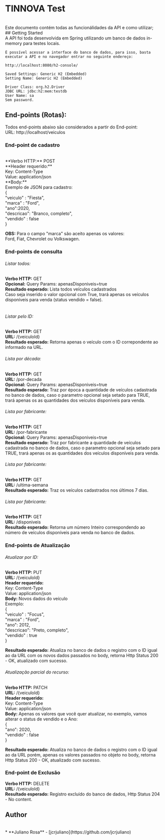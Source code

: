 # TINNOVA Test
<br />
Este documento contém todas as funcionálidades da API e como utilizar;
<br />
## Getting Started
<br />
A API foi toda desenvolvida em Spring utilizando um banco de dados in-memory para testes locais.<br />

```
É possível acessar a interface do banco de dados, para isso, basta executar a API e no navegador entrar no seguinte endereço:

http://localhost:8080/h2-console/

Saved Settings: Generic H2 (Embedded)
Setting Name: Generic H2 (Embedded)

Driver Class: org.h2.Driver
JDBC URL: jdbc:h2:mem:testdb
User Name: sa
Sem password.
```

## End-points (Rotas):

Todos end-points abaixo são considerados a partir do End-point:<br />
URL: http://localhost/veiculos

### **End-point de cadastro**
<br />
**Verbo HTTP:** POST<br />
**Header requerido:** <br />
	Key: Content-Type<br />
	Value: application/json<br />
**Body:**<br />
Exemplo de JSON para cadastro:<br />
{<br />
    "veiculo" : "Fiesta",<br />
    "marca" : "Ford",<br />
    "ano":2020,<br />
    "descricao": "Branco, completo",<br />
    "vendido" : false<br />
}<br />

**OBS:** Para o campo "marca" são aceito apenas os valores: <br />
Ford, Fiat, Chevrolet ou Volkswagen.<br />


### **End-points de consulta**

###### Listar todos:

**Verbo HTTP:** GET<br />
**Opcional:** Query Params: apenasDisponiveis=true <br />
**Resultado esperado:** Lista todos veículos cadastrados<br />
Caso seja inserido o valor opcional com True, trará apenas os veículos disponíveis para venda (status vendido = false).<br />
<br />
###### Listar pelo ID:
**Verbo HTTP:** GET<br />
**URL:** /{veiculoId}<br />
**Resultado esperado:** Retorna apenas o veículo com o ID correpondente ao informado na URL.<br />

###### Lista por década:
**Verbo HTTP:** GET<br />
**URL:** /por-decada<br />
**Opcional:** Query Params: apenasDisponiveis=true<br />
**Resultado esperado:** Traz por época a quantidade de veículos cadastrada no banco de dados, caso o parametro opcional seja setado para TRUE, trará apenas os as quantidades dos veículos disponíveis para venda.<br />

###### Lista por fabricante:
**Verbo HTTP:** GET<br />
**URL:** /por-fabricante<br />
**Opcional:** Query Params: apenasDisponiveis=true<br />
**Resultado esperado:** Traz por fabricante a quantidade de veículos cadastrada no banco de dados, caso o parametro opcional seja setado para TRUE, trará apenas os as quantidades dos veículos disponíveis para venda.<br />

###### Lista por fabricante:
**Verbo HTTP:** GET<br />
**URL:** /ultima-semana<br />
**Resultado esperado:** Traz os veículos cadastrados nos últimos 7 dias.<br />

###### Lista por fabricante:

**Verbo HTTP:** GET<br />
**URL:** /disponiveis<br />
**Resultado esperado:** Retorna um número Inteiro correspondendo ao número de veículos disponíveis para venda no banco de dados.<br />

### **End-points de Atualização**

###### Atualizar por ID:

**Verbo HTTP:** PUT<br />
**URL:** /{veiculoId} <br />
**Header requerido:** <br />
	Key: Content-Type<br />
	Value: application/json<br />
**Body:** Novos dados do veículo<br />
Exemplo:<br />
{<br />
    "veiculo" : "Focus",<br />
    "marca" : "Ford",<br />
    "ano": 2012,<br />
    "descricao": "Preto, completo",<br />
    "vendido" : true<br />
}<br />

**Resultado esperado:** Atualiza no banco de dados o registro com o ID igual ao da URL com os novos dados passados no body, retorna Http Status 200 - OK, atualizado com sucesso. <br />

###### Atualização parcial do recurso:

**Verbo HTTP:** PATCH<br />
**URL:** /{veiculoId} <br />
**Header requerido:** <br />
	Key: Content-Type<br />
	Value: application/json<br />
**Body:** Apenas os valores que você quer atualizar, no exemplo, vamos alterar o status de vendido e o Ano:<br />
{<br />
    "ano": 2020,<br />
    "vendido" : false<br />
}

**Resultado esperado:** Atualiza no banco de dados o registro com o ID igual ao da URL porém, apenas os valores passados no objeto no body, retorna Http Status 200 - OK, atualizado com sucesso. <br />

### **End-point de Exclusão**
**Verbo HTTP:** DELETE<br />
**URL:** /{veiculoId}<br />
**Resultado esperado:** Registro excluído do banco de dados, Http Status 204 - No content.<br />

## Author
<br />
* **Juliano Rosa** - [jcrjuliano](https://github.com/jcrjuliano)

